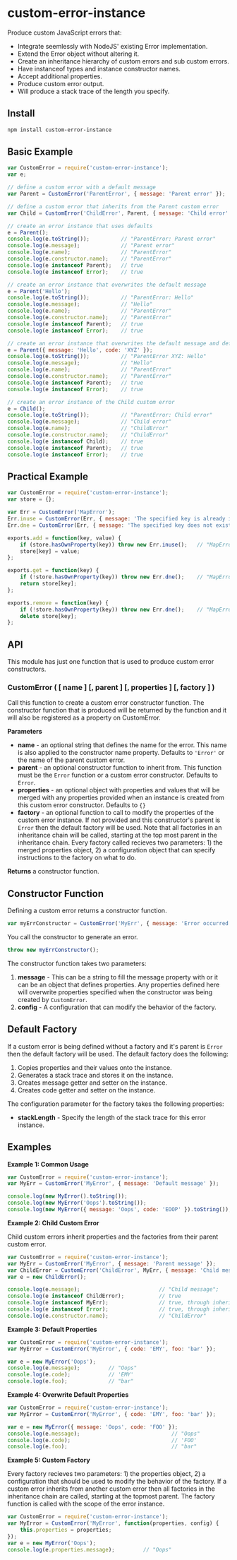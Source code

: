 # custom-error-instance

Produce custom JavaScript errors that:

 - Integrate seemlessly with NodeJS' existing Error implementation.
 - Extend the Error object without altering it.
 - Create an inheritance hierarchy of custom errors and sub custom errors.
 - Have instanceof types and instance constructor names.
 - Accept additional properties.
 - Produce custom error output.
 - Will produce a stack trace of the length you specify.

## Install

```sh
npm install custom-error-instance
```

## Basic Example

```js
var CustomError = require('custom-error-instance');
var e;

// define a custom error with a default message
var Parent = CustomError('ParentError', { message: 'Parent error' });

// define a custom error that inherits from the Parent custom error
var Child = CustomError('ChildError', Parent, { message: 'Child error' });

// create an error instance that uses defaults
e = Parent();
console.log(e.toString());          // "ParentError: Parent error"
console.log(e.message);             // "Parent error"
console.log(e.name);                // "ParentError"
console.log(e.constructor.name);    // "ParentError"
console.log(e instanceof Parent);   // true
console.log(e instanceof Error);    // true

// create an error instance that overwrites the default message
e = Parent('Hello');
console.log(e.toString());          // "ParentError: Hello"
console.log(e.message);             // "Hello"
console.log(e.name);                // "ParentError"
console.log(e.constructor.name);    // "ParentError"
console.log(e instanceof Parent);   // true
console.log(e instanceof Error);    // true

// create an error instance that overwrites the default message and defines a code
e = Parent({ message: 'Hello', code: 'XYZ' });
console.log(e.toString());          // "ParentError XYZ: Hello"
console.log(e.message);             // "Hello"
console.log(e.name);                // "ParentError"
console.log(e.constructor.name);    // "ParentError"
console.log(e instanceof Parent);   // true
console.log(e instanceof Error);    // true

// create an error instance of the Child custom error
e = Child();
console.log(e.toString());          // "ParentError: Child error"
console.log(e.message);             // "Child error"
console.log(e.name);                // "ChildError"
console.log(e.constructor.name);    // "ChildError"
console.log(e instanceof Child);    // true
console.log(e instanceof Parent);   // true
console.log(e instanceof Error);    // true
```

## Practical Example

```js
var CustomError = require('custom-error-instance');
var store = {};

var Err = CustomError('MapError');
Err.inuse = CustomError(Err, { message: 'The specified key is already in use.', code: 'EINUSE' });
Err.dne = CustomError(Err, { message: 'The specified key does not exist.', code: 'EDNE' });

exports.add = function(key, value) {
    if (store.hasOwnProperty(key)) throw new Err.inuse();   // "MapError EINUSE: The specified key is already in use."
    store[key] = value;
};

exports.get = function(key) {
    if (!store.hasOwnProperty(key)) throw new Err.dne();    // "MapError EDNE: The specified key does not exist."
    return store[key];
};

exports.remove = function(key) {
    if (!store.hasOwnProperty(key)) throw new Err.dne();    // "MapError EDNE: The specified key does not exist."
    delete store[key];
};
```

## API

This module has just one function that is used to produce custom error constructors.

### CustomError ( [ name ] [, parent ] [, properties ] [, factory ] )

Call this function to create a custom error constructor function. The constructor function that is produced will be returned by the function and it will also be registered as a property on CustomError.

**Parameters**

- **name** - an optional string that defines the name for the error. This name is also applied to the constructor name property. Defaults to `'Error'` or the name of the parent custom error.
- **parent** - an optional constructor function to inherit from. This function must be the `Error` function or a custom error constructor. Defaults to `Error`.
- **properties** - an optional object with properties and values that will be merged with any properties provided when an instance is created from this custom error constructor. Defaults to `{}`
- **factory** - an optional function to call to modify the properties of the custom error instance. If not provided and this constructor's parent is `Error` then the default factory will be used. Note that all factories in an inheritance chain will be called, starting at the top most parent in the inheritance chain. Every factory called recieves two parameters: 1) the merged properties object, 2) a configuration object that can specify instructions to the factory on what to do.

**Returns** a constructor function.

## Constructor Function

Defining a custom error returns a constructor function.

```js
var myErrConstructor = CustomError('MyErr', { message: 'Error occurred' });
```

You call the constructor to generate an error.

```js
throw new myErrConstructor();
```

The constructor function takes two parameters:

1. **message** - This can be a string to fill the message property with or it can be an object that defines properties. Any properties defined here will overwrite properties specified when the constructor was being created by `CustomError`.
2. **config** - A configuration that can modify the behavior of the factory.

## Default Factory

If a custom error is being defined without a factory and it's parent is `Error` then the default factory will be used. The default factory does the following:

1) Copies properties and their values onto the instance.
2) Generates a stack trace and stores it on the instance.
3) Creates message getter and setter on the instance.
4) Creates code getter and setter on the instance.

The configuration parameter for the factory takes the following properties:

- **stackLength** - Specify the length of the stack trace for this error instance.

## Examples

**Example 1: Common Usage**

```js
var CustomError = require('custom-error-instance');
var MyErr = CustomError('MyError', { message: 'Default message' });

console.log(new MyError().toString());                                      // "MyError: Default Message";
console.log(new MyError('Oops').toString());                                // "MyError: Oops";
console.log(new MyError({ message: 'Oops', code: 'EOOP' }).toString());     // "MyError EOOP: Oops"
```

**Example 2: Child Custom Error**

Child custom errors inherit properties and the factories from their parent custom error.

```js
var CustomError = require('custom-error-instance');
var MyErr = CustomError('MyError', { message: 'Parent message' });
var ChildError = CustomError('ChildError', MyErr, { message: 'Child message');
var e = new ChildError();

console.log(e.message);                         // "Child message";
console.log(e instanceof ChildError);           // true
console.log(e instanceof MyErr);                // true, through inheritance
console.log(e instanceof Error);                // true, through inheritance
console.log(e.constructor.name);                // "ChildError"
```

**Example 3: Default Properties**

```js
var CustomError = require('custom-error-instance');
var MyError = CustomError('MyError', { code: 'EMY', foo: 'bar' });

var e = new MyError('Oops');
console.log(e.message);         // "Oops"
console.log(e.code);            // 'EMY'
console.log(e.foo);             // "bar"
```

**Example 4: Overwrite Default Properties**

```js
var CustomError = require('custom-error-instance');
var MyError = CustomError('MyError', { code: 'EMY', foo: 'bar' });

var e = new MyError({ message: 'Oops', code: 'FOO' });
console.log(e.message);                             // "Oops"
console.log(e.code);                                // 'FOO'
console.log(e.foo);                                 // "bar"
```

**Example 5: Custom Factory**

Every factory recieves two parameters: 1) the properties object, 2) a configuration that should be used to modify the behavior of the factory. If a custom error inherits from another custom error then all factories in the inheritance chain are called, starting at the topmost parent. The factory function is called with the scope of the error instance.

```js
var CustomError = require('custom-error-instance');
var MyError = CustomError('MyError', function(properties, config) {
    this.properties = properties;
});
var e = new MyError('Oops');
console.log(e.properties.message);         // "Oops"
```